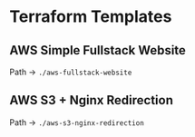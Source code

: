 # Terraform Templates

## AWS Simple Fullstack Website
Path -> `./aws-fullstack-website`

## AWS S3 + Nginx Redirection
Path -> `./aws-s3-nginx-redirection`